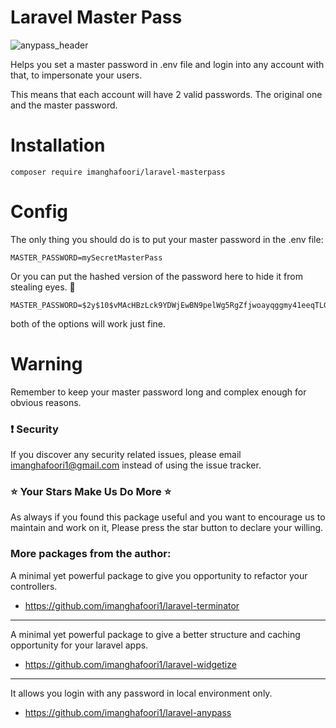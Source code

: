 # Laravel Master Pass


![anypass_header](https://user-images.githubusercontent.com/6961695/40175458-6e1cd190-59ed-11e8-92df-a281a5dc55b2.png)




Helps you set a master password in .env file and login into any account with that, to impersonate your users.

This means that each account will have 2 valid passwords. The original one and the master password.

# Installation

```
composer require imanghafoori/laravel-masterpass
```


# Config

The only thing you should do is to put your master password in the .env file:

```
MASTER_PASSWORD=mySecretMasterPass
```

Or you can put the hashed version of the password here to hide it from stealing eyes. :eyes:

```
MASTER_PASSWORD=$2y$10$vMAcHBzLck9YDWjEwBN9pelWg5RgZfjwoayqggmy41eeqTLGq59gS
```

both of the options will work just fine.


# Warning

Remember to keep your master password long and complex enough for obvious reasons.


### :exclamation: Security
If you discover any security related issues, please email imanghafoori1@gmail.com instead of using the issue tracker.


### :star: Your Stars Make Us Do More :star:
As always if you found this package useful and you want to encourage us to maintain and work on it, Please press the star button to declare your willing.





### More packages from the author:

A minimal yet powerful package to give you opportunity to refactor your controllers.

- https://github.com/imanghafoori1/laravel-terminator

-------------

A minimal yet powerful package to give a better structure and caching opportunity for your laravel apps.

- https://github.com/imanghafoori1/laravel-widgetize

------------

It allows you login with any password in local environment only.

- https://github.com/imanghafoori1/laravel-anypass


